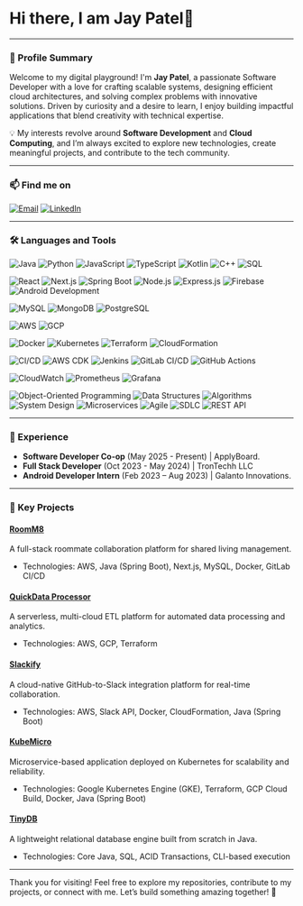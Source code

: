# Hi there, I am Jay Patel👋

---

### 🌟 Profile Summary
Welcome to my digital playground! I'm **Jay Patel**, a passionate Software Developer with a love for crafting scalable systems, designing efficient cloud architectures, and solving complex problems with innovative solutions. Driven by curiosity and a desire to learn, I enjoy building impactful applications that blend creativity with technical expertise.  

💡 My interests revolve around **Software Development** and **Cloud Computing**, and I’m always excited to explore new technologies, create meaningful projects, and contribute to the tech community.

---

### 📫 Find me on  
[![Email](https://img.shields.io/badge/-Email-red)](mailto:jaykumarpatel111296@gmail.com) [![LinkedIn](https://img.shields.io/badge/-LinkedIn-blue)](https://www.linkedin.com/in/jaykumarpatel411/)  


---

### 🛠️ Languages and Tools

![Java](https://img.shields.io/badge/Java-orange)
![Python](https://img.shields.io/badge/Python-blue)
![JavaScript](https://img.shields.io/badge/JavaScript-yellow)
![TypeScript](https://img.shields.io/badge/TypeScript-lightblue)
![Kotlin](https://img.shields.io/badge/Kotlin-purple)
![C++](https://img.shields.io/badge/C++-blue)
![SQL](https://img.shields.io/badge/SQL-red)

![React](https://img.shields.io/badge/React-61DAFB)
![Next.js](https://img.shields.io/badge/Next.js-00BFFF)
![Spring Boot](https://img.shields.io/badge/Spring%20Boot-brightgreen)
![Node.js](https://img.shields.io/badge/Node.js-green)
![Express.js](https://img.shields.io/badge/Express.js-blueviolet)
![Firebase](https://img.shields.io/badge/Firebase-FFCA28)
![Android Development](https://img.shields.io/badge/Android%20Development-3DDC84)

![MySQL](https://img.shields.io/badge/MySQL-00758F)
![MongoDB](https://img.shields.io/badge/MongoDB-4EA94B)
![PostgreSQL](https://img.shields.io/badge/PostgreSQL-336791)

![AWS](https://img.shields.io/badge/AWS-FF9900)
![GCP](https://img.shields.io/badge/GCP-4285F4)

![Docker](https://img.shields.io/badge/Docker-2496ED)
![Kubernetes](https://img.shields.io/badge/Kubernetes-326CE5)
![Terraform](https://img.shields.io/badge/Terraform-7B42BC)
![CloudFormation](https://img.shields.io/badge/CloudFormation-FF4500)

![CI/CD](https://img.shields.io/badge/CI%2FCD-32CD32)
![AWS CDK](https://img.shields.io/badge/AWS%20CDK-0084FF)
![Jenkins](https://img.shields.io/badge/Jenkins-D24939)
![GitLab CI/CD](https://img.shields.io/badge/GitLab%20CI%2FCD-FCA121)
![GitHub Actions](https://img.shields.io/badge/GitHub%20Actions-2088FF)

![CloudWatch](https://img.shields.io/badge/AWS%20CloudWatch-FF4F00)
![Prometheus](https://img.shields.io/badge/Prometheus-F1680D)
![Grafana](https://img.shields.io/badge/Grafana-F46800)

![Object-Oriented Programming](https://img.shields.io/badge/OOP-1E90FF)
![Data Structures](https://img.shields.io/badge/Data%20Structures-006400)
![Algorithms](https://img.shields.io/badge/Algorithms-8A2BE2)
![System Design](https://img.shields.io/badge/System%20Design-FF6347)
![Microservices](https://img.shields.io/badge/Microservices-FF8C00)
![Agile](https://img.shields.io/badge/Agile-00CED1)
![SDLC](https://img.shields.io/badge/SDLC-32CD32)
![REST API](https://img.shields.io/badge/REST%20API-FF69B4)

---

### 💼 Experience
- **Software Developer Co-op** (May 2025 - Present) | ApplyBoard.
- **Full Stack Developer** (Oct 2023 - May 2024) | TronTechh LLC
- **Android Developer Intern** (Feb 2023 – Aug 2023) | Galanto Innovations.

---

### 🚀 Key Projects
#### [RoomM8](https://github.com/Jay-Kumar-Patel/RoomM8)  
A full-stack roommate collaboration platform for shared living management.  
- Technologies: AWS, Java (Spring Boot), Next.js, MySQL, Docker, GitLab CI/CD

#### [QuickData Processor](https://github.com/Jay-Kumar-Patel/QuickDataProcessor)  
A serverless, multi-cloud ETL platform for automated data processing and analytics.  
- Technologies: AWS, GCP, Terraform  

#### [Slackify](https://github.com/Jay-Kumar-Patel/Slackify)  
A cloud-native GitHub-to-Slack integration platform for real-time collaboration.  
- Technologies: AWS, Slack API, Docker, CloudFormation, Java (Spring Boot)  

#### [KubeMicro](https://github.com/Jay-Kumar-Patel/KubeMicro)  
Microservice-based application deployed on Kubernetes for scalability and reliability.  
- Technologies: Google Kubernetes Engine (GKE),  Terraform, GCP Cloud Build, Docker, Java (Spring Boot)  

#### [TinyDB](https://github.com/Jay-Kumar-Patel/TinyDB)  
A lightweight relational database engine built from scratch in Java.  
- Technologies: Core Java, SQL, ACID Transactions, CLI-based execution

---

Thank you for visiting! Feel free to explore my repositories, contribute to my projects, or connect with me. Let’s build something amazing together! 🚀
